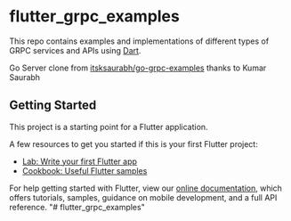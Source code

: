 # flutter_grpc_examples

This repo contains examples and implementations of different types of GRPC services and APIs using [Dart](https://golang.org/).

Go Server clone from [itsksaurabh/go-grpc-examples](https://github.com/itsksaurabh/go-grpc-examples) thanks to Kumar Saurabh

## Getting Started

This project is a starting point for a Flutter application.

A few resources to get you started if this is your first Flutter project:

- [Lab: Write your first Flutter app](https://flutter.dev/docs/get-started/codelab)
- [Cookbook: Useful Flutter samples](https://flutter.dev/docs/cookbook)

For help getting started with Flutter, view our
[online documentation](https://flutter.dev/docs), which offers tutorials,
samples, guidance on mobile development, and a full API reference.
"# flutter_grpc_examples"
